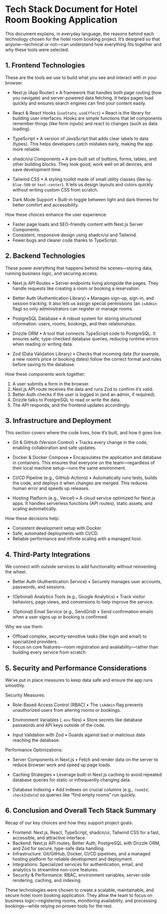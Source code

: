 # Tech Stack Document for Hotel Room Booking Application

This document explains, in everyday language, the reasons behind each technology chosen for the hotel room booking project. It’s designed so that anyone—technical or not—can understand how everything fits together and why these tools were selected.

## 1. Frontend Technologies

These are the tools we use to build what you see and interact with in your browser.

- Next.js (App Router)
  • A framework that handles both page routing (how you navigate) and server-powered data fetching. It helps pages load quickly and ensures search engines can find your content easily.

- React & React Hooks (`useState`, `useEffect`)
  • React is the library for building user interfaces. Hooks are simple functions that let components remember things (like form inputs) and react to changes (such as data loading).

- TypeScript
  • A version of JavaScript that adds clear labels to data (types). This helps developers catch mistakes early, making the app more reliable.

- shadcn/ui Components
  • A pre-built set of buttons, forms, tables, and other building blocks. They look good, work well on all devices, and save development time.

- Tailwind CSS
  • A styling toolkit made of small utility classes (like `bg-blue-500` or `text-center`). It lets us design layouts and colors quickly without writing custom CSS from scratch.

- Dark Mode Support
  • Built-in toggle between light and dark themes for better comfort and accessibility.

How these choices enhance the user experience:
- Faster page loads and SEO-friendly content with Next.js Server Components.
- Consistent, responsive design using shadcn/ui and Tailwind.
- Fewer bugs and clearer code thanks to TypeScript.

## 2. Backend Technologies

These power everything that happens behind the scenes—storing data, running business logic, and securing access.

- Next.js API Routes
  • Server endpoints living alongside the pages. They handle requests like creating a room or booking a reservation.

- Better Auth (Authentication Library)
  • Manages sign-up, sign-in, and session tracking. It also lets us assign special permissions (an `isAdmin` flag) so only administrators can register or manage rooms.

- PostgreSQL Database
  • A robust system for storing structured information: users, rooms, bookings, and their relationships.

- Drizzle ORM
  • A tool that connects TypeScript code to PostgreSQL. It ensures safe, type-checked database queries, reducing runtime errors when reading or writing data.

- Zod (Data Validation Library)
  • Checks that incoming data (for example, a new room’s price or booking dates) follow the correct format and rules before saving to the database.

How these components work together:
1. A user submits a form in the browser.
2. Next.js API route receives the data and runs Zod to confirm it’s valid.
3. Better Auth checks if the user is logged in (and an admin, if required).
4. Drizzle talks to PostgreSQL to read or write the data.
5. The API responds, and the frontend updates accordingly.

## 3. Infrastructure and Deployment

This section covers where the code lives, how it’s built, and how it goes live.

- Git & GitHub (Version Control)
  • Tracks every change in the code, enabling collaboration and safe updates.

- Docker & Docker Compose
  • Encapsulates the application and database in containers. This ensures that everyone on the team—regardless of their local machine setup—runs the same environment.

- CI/CD Pipeline (e.g., GitHub Actions)
  • Automatically runs tests, builds the code, and deploys it when changes are merged. This reduces human error and speeds up releases.

- Hosting Platform (e.g., Vercel)
  • A cloud service optimized for Next.js apps. It handles serverless functions (API routes), static assets, and scaling automatically.

How these decisions help:
- Consistent development setup with Docker.
- Safe, automated deployments with CI/CD.
- Reliable performance and infinite scaling with a managed host.

## 4. Third-Party Integrations

We connect with outside services to add functionality without reinventing the wheel.

- Better Auth (Authentication Service)
  • Securely manages user accounts, passwords, and sessions.

- (Optional) Analytics Tools (e.g., Google Analytics)
  • Track visitor behaviors, page views, and conversions to help improve the service.

- (Optional) Email Service (e.g., SendGrid)
  • Send confirmation emails when a user signs up or booking is confirmed.

Why we use them:
- Offload complex, security-sensitive tasks (like login and email) to specialized providers.
- Focus on core features—room registration and availability—rather than building every service from scratch.

## 5. Security and Performance Considerations

We’ve put in place measures to keep data safe and ensure the app runs smoothly.

Security Measures:
- Role-Based Access Control (RBAC)
  • The `isAdmin` flag prevents unauthorized users from altering rooms or bookings.

- Environment Variables (`.env` files)
  • Store secrets like database passwords and API keys outside of the code.

- Input Validation with Zod
  • Guards against bad or malicious data reaching the database.

Performance Optimizations:
- Server Components in Next.js
  • Fetch and render data on the server to reduce browser work and speed up page loads.

- Caching Strategies
  • Leverage built-in Next.js caching to avoid repeated database queries for static or infrequently changing data.

- Database Indexing
  • Add indexes on crucial columns (e.g., `roomId`, `checkInDate`) so queries like “find empty rooms” run quickly.

## 6. Conclusion and Overall Tech Stack Summary

Recap of our key choices and how they support project goals:

- Frontend: Next.js, React, TypeScript, shadcn/ui, Tailwind CSS for a fast, accessible, and attractive interface.
- Backend: Next.js API routes, Better Auth, PostgreSQL with Drizzle ORM, and Zod for secure, type-safe data handling.
- Infrastructure: Git/GitHub, Docker, CI/CD pipelines, and a managed hosting platform for reliable development and deployment.
- Integrations: Specialized services for authentication, email, and analytics to streamline non-core features.
- Security & Performance: RBAC, environment variables, server-side rendering, caching, and indexing.

These technologies were chosen to create a scalable, maintainable, and secure hotel room booking application. They allow the team to focus on business logic—registering rooms, monitoring availability, and processing bookings—while relying on proven tools for the rest.